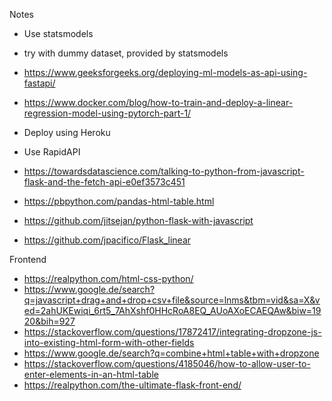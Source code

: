 Notes

- Use statsmodels
- try with dummy dataset, provided by statsmodels

- https://www.geeksforgeeks.org/deploying-ml-models-as-api-using-fastapi/
- https://www.docker.com/blog/how-to-train-and-deploy-a-linear-regression-model-using-pytorch-part-1/ 


- Deploy using Heroku
- Use RapidAPI

- https://towardsdatascience.com/talking-to-python-from-javascript-flask-and-the-fetch-api-e0ef3573c451
- https://pbpython.com/pandas-html-table.html
- https://github.com/jitsejan/python-flask-with-javascript
- https://github.com/jpacifico/Flask_linear 

Frontend
- https://realpython.com/html-css-python/
- https://www.google.de/search?q=javascript+drag+and+drop+csv+file&source=lnms&tbm=vid&sa=X&ved=2ahUKEwiqi_6rt5_7AhXshf0HHcRoA8EQ_AUoAXoECAEQAw&biw=1920&bih=927
- https://stackoverflow.com/questions/17872417/integrating-dropzone-js-into-existing-html-form-with-other-fields
- https://www.google.de/search?q=combine+html+table+with+dropzone
- https://stackoverflow.com/questions/4185046/how-to-allow-user-to-enter-elements-in-an-html-table
- https://realpython.com/the-ultimate-flask-front-end/



